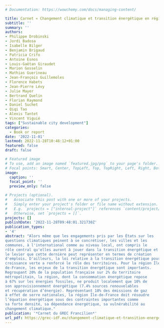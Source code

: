 ```yaml
---
# Documentation: https://wowchemy.com/docs/managing-content/

title: Carnet « Changement climatique et transition énergétique en région Île de France »
subtitle: ''
summary: ''
authors:
- Philippe Drobinski
- Jordi Badosa
- Isabelle Bilger
- Benjamin Brigaud
- Patricia Crifo
- Antoine Esnos
- Louis-Gaëtan Giraudet
- Marion Gosselin
- Mathias Guerineau
- Jean-François Guillemoles
- Florence Habets
- Jean-Pierre Lévy
- Julie Mayer
- Bertrand Quelin
- Florian Raymond
- Daniel Suchet
- Qiqi Tao
- Alexis Tantet
- Vincent Viguié
tags: ["Sustainable city development"]
categories: 
  - Book or report
date: '2022-11-01'
lastmod: 2022-11-28T10:48:12+01:00
featured: false
draft: false

# Featured image
# To use, add an image named `featured.jpg/png` to your page's folder.
# Focal points: Smart, Center, TopLeft, Top, TopRight, Left, Right, BottomLeft, Bottom, BottomRight.
image:
  caption: ''
  focal_point: ''
  preview_only: false

# Projects (optional).
#   Associate this post with one or more of your projects.
#   Simply enter your project's folder or file name without extension.
#   E.g. `projects = ["internal-project"]` references `content/project/deep-learning/index.md`.
#   Otherwise, set `projects = []`.
projects: []
publishDate: '2022-11-28T09:48:01.321730Z'
publication_types:
- '4'
abstract: "Alors même que les engagements pris par les États sur les
questions climatiques peinent à se concrétiser, les villes et les
communes, à l'international comme au niveau local, ont compris le
rôle central qu'elles auront à jouer dans la transition énergétique et
le levier que cette dernière peut représenter en termes de création
d'emplois. D'ailleurs, la loi relative à la transition énergétique pour la
croissance verte a renforcé le rôle des territoires. Pour la région Île-
de-France, les enjeux de la transition énergétique sont importants.
Regroupant 20% de la population française sur 2% du territoire
métropolitain, la région, dont la consommation énergétique repose
à 67% sur les énergies fossiles, ne produit localement que 10% de
son approvisionnement énergétique (7.4% sources renouvelables
et récupération d’énergie). Représentant 10% des émissions de gaz
à effet de serre nationales, la région Île-de-France doit résoudre
l’équation énergétique sous des contraintes importantes comme
sa forte densité, sa dépendance énergétique, sa vulnérabilité au
changement climatique."
publication: '*Carnet du GREC Francilien*'
url_pdf: https://grec-idf.eu/changement-climatique-et-transition-energetique-en-region-ile-de-france/
---
```

